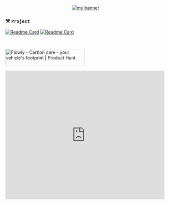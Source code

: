 
<p align="center">
  <a href="https://www.yushi.dev/" target="_blank" rel="noreferrer"><img src="https://cdn.discordapp.com/attachments/1018205416502607912/1018479318466297876/MetalSimplisticTut.png" alt="my banner"></a>
</p>


### **⚒️ ``Project``**<br>
[![Readme Card](https://github-readme-stats.vercel.app/api/pin/?username=Thomasperge&repo=GoodFarm&show_owner=true&theme=dark)](https://github.com/thomasperge/GoodFarm)
[![Readme Card](https://github-readme-stats.vercel.app/api/pin/?username=Thomasperge&repo=CryptoCurrency-Desktop-apps&show_owner=true&theme=dark)](https://github.com/thomasperge/CryptoCurrency-Desktop-apps)

<br>

<a href="https://www.producthunt.com/posts/flowly-3?utm_source=badge-featured&utm_medium=badge&utm_souce=badge-flowly&#0045;3" target="_blank"><img src="https://api.producthunt.com/widgets/embed-image/v1/featured.svg?post_id=410061&theme=light" alt="Flowly - Carbon&#0032;care&#0032;&#0045;&#0032;your&#0032;vehicle&#0039;s&#0032;footprint | Product Hunt" style="width: 250px; height: 54px;" width="250" height="54" /></a>

<iframe style="border: none;" src="https://cards.producthunt.com/cards/posts/410061?v=1" width="500" height="405" frameborder="0" scrolling="no" allowfullscreen</iframe>
